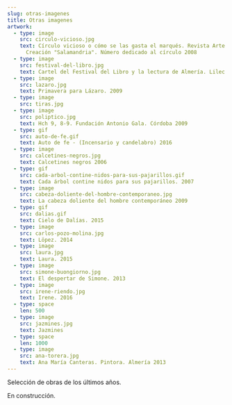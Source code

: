 ```yaml
---
slug: otras-imagenes
title: Otras imagenes
artwork:
  - type: image
    src: circulo-vicioso.jpg
    text: Círculo vicioso o cómo se las gasta el marqués. Revista Arte y
      Creación "Salamandria". Número dedicado al círculo 2008
  - type: image
    src: festival-del-libro.jpg
    text: Cartel del Festival del Libro y la lectura de Almería. Lilec 2007
  - type: image
    src: lazaro.jpg
    text: Primavera para Lázaro. 2009
  - type: image
    src: tiras.jpg
  - type: image
    src: poliptico.jpg
    text: Hch 9, 8-9. Fundación Antonio Gala. Córdoba 2009
  - type: gif
    src: auto-de-fe.gif
    text: Auto de fe - (Incensario y candelabro) 2016
  - type: image
    src: calcetines-negros.jpg
    text: Calcetines negros 2006
  - type: gif
    src: cada-arbol-contine-nidos-para-sus-pajarillos.gif
    text: Cada árbol contine nidos para sus pajarillos. 2007
  - type: image
    src: cabeza-doliente-del-hombre-contemporaneo.jpg
    text: La cabeza doliente del hombre contemporáneo 2009
  - type: gif
    src: dalias.gif
    text: Cielo de Dalías. 2015
  - type: image
    src: carlos-pozo-molina.jpg
    text: Löpez. 2014
  - type: image
    src: laura.jpg
    text: Laura. 2015
  - type: image
    src: simone-buongiorno.jpg
    text: El despertar de Simone. 2013
  - type: image
    src: irene-riendo.jpg
    text: Irene. 2016
  - type: space
    len: 500
  - type: image
    src: jazmines.jpg
    text: Jazmines
  - type: space
    len: 1000
  - type: image
    src: ana-torera.jpg
    text: Ana María Canteras. Pintora. Almería 2013
---
```


Selección de obras de los últimos años.

En construcción.
